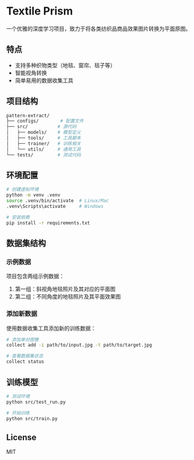 # Textile Prism

一个优雅的深度学习项目，致力于将各类纺织品商品效果图片转换为平面原图。

## 特点
- 支持多种织物类型（地毯、窗帘、毯子等）
- 智能视角转换
- 简单易用的数据收集工具

## 项目结构

```bash
pattern-extract/
├── configs/        # 配置文件
├── src/           # 源代码
│   ├── models/    # 模型定义
│   ├── tools/     # 工具脚本
│   ├── trainer/   # 训练相关
│   └── utils/     # 通用工具
└── tests/         # 测试代码
```

## 环境配置

```bash
# 创建虚拟环境
python -m venv .venv
source .venv/bin/activate  # Linux/Mac
.venv\Scripts\activate     # Windows

# 安装依赖
pip install -r requirements.txt
```

## 数据集结构

### 示例数据
项目包含两组示例数据：
1. 第一组：斜视角地毯照片及其对应的平面图
2. 第二组：不同角度的地毯照片及其平面效果图

### 添加新数据
使用数据收集工具添加新的训练数据：

```bash
# 添加单对图像
collect add -i path/to/input.jpg -t path/to/target.jpg

# 查看数据集状态
collect status
```

## 训练模型

```bash
# 测试环境
python src/test_run.py

# 开始训练
python src/train.py
```

## License

MIT